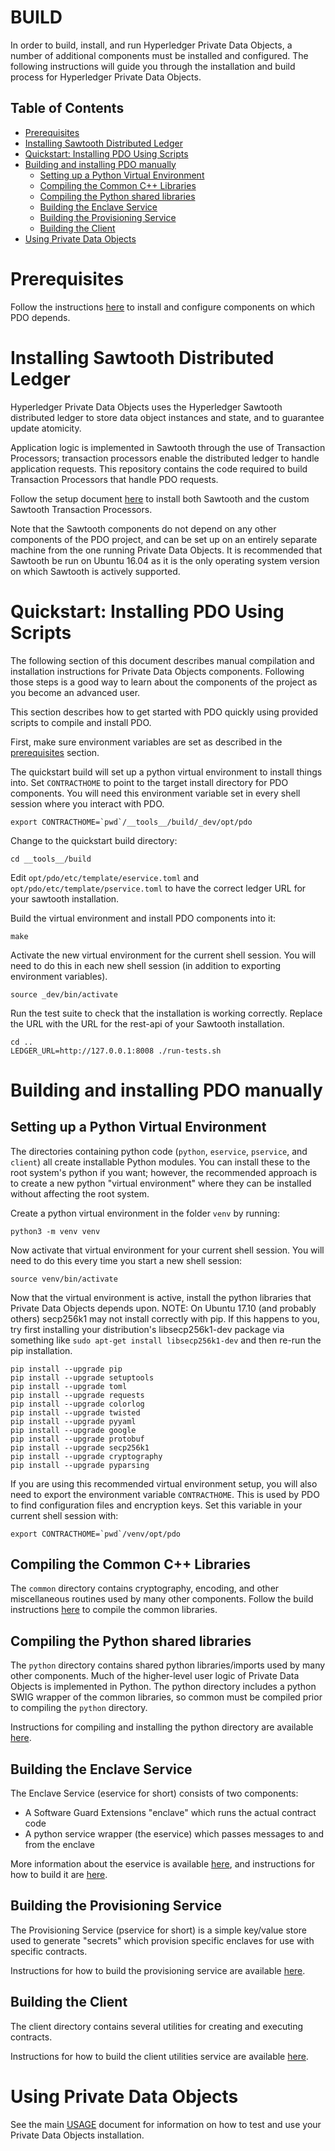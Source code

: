 <!---
Licensed under Creative Commons Attribution 4.0 International License
https://creativecommons.org/licenses/by/4.0/
--->
# BUILD

In order to build, install, and run Hyperledger Private Data Objects, a number
of additional components must be installed and configured. The following
instructions will guide you through the installation and build process for
Hyperledger Private Data Objects.

## Table of Contents

- [Prerequisites](#prerequisites)
- [Installing Sawtooth Distributed Ledger](#sawtooth)
- [Quickstart: Installing PDO Using Scripts](#quickstart)
- [Building and installing PDO manually](#manual-install)
    - [Setting up a Python Virtual Environment](#virtualenv)
    - [Compiling the Common C++ Libraries](#common)
    - [Compiling the Python shared libraries](#python)
    - [Building the Enclave Service](#eservice)
    - [Building the Provisioning Service](#pservice)
    - [Building the Client](#client)
- [Using Private Data Objects](#using)

# <a name="prerequisites"></a>Prerequisites
Follow the instructions [here](PREREQUISITES.md) to install and configure
components on which PDO depends.

# <a name="sawtooth"></a>Installing Sawtooth Distributed Ledger
Hyperledger Private Data Objects uses the Hyperledger Sawtooth distributed
ledger to store data object instances and state, and to guarantee update
atomicity.

Application logic is implemented in Sawtooth through the use of Transaction
Processors; transaction processors enable the distributed ledger to handle
application requests. This repository contains the code required to build
Transaction Processors that handle PDO requests.

Follow the setup document [here](sawtooth/docs/SETUP.md) to install both
Sawtooth and the custom Sawtooth Transaction Processors.

Note that the Sawtooth components do not depend on any other components of the
PDO project, and can be set up on an entirely separate machine from the one
running Private Data Objects. It is recommended that Sawtooth be run on Ubuntu
16.04 as it is the only operating system version on which Sawtooth is actively
supported.

# <a name="quickstart"></a>Quickstart: Installing PDO Using Scripts
The following section of this document describes manual compilation and
installation instructions for Private Data Objects components. Following those
steps is a good way to learn about the components of the project as you become
an advanced user.

This section describes how to get started with PDO quickly using provided
scripts to compile and install PDO.

First, make sure environment variables are set as described in the
[prerequisites](#prerequisites) section.

The quickstart build will set up a python virtual environment to install things
into. Set `CONTRACTHOME` to point to the target install directory for PDO
components. You will need this environment variable set in every shell session
where you interact with PDO.
```
export CONTRACTHOME=`pwd`/__tools__/build/_dev/opt/pdo
```

Change to the quickstart build directory:
```
cd __tools__/build
```

Edit `opt/pdo/etc/template/eservice.toml` and
`opt/pdo/etc/template/pservice.toml` to have the correct ledger URL for your
sawtooth installation.

Build the virtual environment and install PDO components into it:
```
make
```

Activate the new virtual environment for the current shell session. You will
need to do this in each new shell session (in addition to exporting environment
variables).
```
source _dev/bin/activate
```

Run the test suite to check that the installation is working correctly. Replace
the URL with the URL for the rest-api of your Sawtooth installation.
```
cd ..
LEDGER_URL=http://127.0.0.1:8008 ./run-tests.sh
```

# <a name="manual-install"></a>Building and installing PDO manually
## <a name="virtualenv"></a>Setting up a Python Virtual Environment
The directories containing python code (`python`, `eservice`, `pservice`, and
`client`) all create installable Python modules. You can install these to the
root system's python if you want; however, the recommended approach is to
create a new python "virtual environment" where they can be installed without
affecting the root system.

Create a python virtual environment in the folder `venv` by running:
```
python3 -m venv venv
```

Now activate that virtual environment for your current shell session. You will
need to do this every time you start a new shell session:
```
source venv/bin/activate
```

Now that the virtual environment is active, install the python libraries that
Private Data Objects depends upon. NOTE: On Ubuntu 17.10 (and probably others)
secp256k1 may not install correctly with pip. If this happens to you, try first
installing your distribution's libsecp256k1-dev package via something like
`sudo apt-get install libsecp256k1-dev` and then re-run the pip installation.
```
pip install --upgrade pip
pip install --upgrade setuptools
pip install --upgrade toml
pip install --upgrade requests
pip install --upgrade colorlog
pip install --upgrade twisted
pip install --upgrade pyyaml
pip install --upgrade google
pip install --upgrade protobuf
pip install --upgrade secp256k1
pip install --upgrade cryptography
pip install --upgrade pyparsing
```

If you are using this recommended virtual environment setup, you will also need
to export the environment variable `CONTRACTHOME`. This is used by PDO to find
configuration files and encryption keys. Set this variable in your current
shell session with:
```
export CONTRACTHOME=`pwd`/venv/opt/pdo
```

## <a name="common"></a>Compiling the Common C++ Libraries
The `common` directory contains cryptography, encoding, and other miscellaneous
routines used by many other components. Follow the build instructions
[here](common/BUILD.md) to compile the common libraries.

## <a name="python"></a>Compiling the Python shared libraries
The `python` directory contains shared python libraries/imports used by many
other components. Much of the higher-level user logic of Private Data Objects
is implemented in Python. The python directory includes a python SWIG wrapper
of the common libraries, so common must be compiled prior to compiling the
`python` directory.

Instructions for compiling and installing the python directory are available
[here](python/BUILD.md).

## <a name="eservice"></a>Building the Enclave Service
The Enclave Service (eservice for short) consists of two components:
- A Software Guard Extensions "enclave" which runs the actual contract code
- A python service wrapper (the eservice) which passes messages to and from the enclave

More information about the eservice is available
[here](eservice/docs/eservice.md), and instructions for how to build it are
[here](eservice/docs/BUILD.md).

## <a name="pservice"></a>Building the Provisioning Service
The Provisioning Service (pservice for short) is a simple key/value store used
to generate "secrets" which provision specific enclaves for use with specific
contracts.

Instructions for how to build the provisioning service are available
[here](pservice/docs/BUILD.md).

## <a name="client"></a>Building the Client
The client directory contains several utilities for creating and executing
contracts.

Instructions for how to build the client utilities service are available
[here](client/docs/BUILD.md).

# <a name="using"></a>Using Private Data Objects
See the main [USAGE](USAGE.md) document for information on how to test and
use your Private Data Objects installation.
